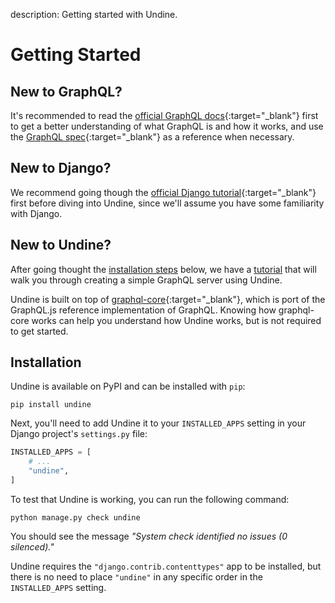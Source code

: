description: Getting started with Undine.

# Getting Started

## New to GraphQL?

It's recommended to read the [official GraphQL docs]{:target="_blank"}
first to get a better understanding of what GraphQL is and how it works, and use the
[GraphQL spec]{:target="_blank"} as a reference when necessary.

[official GraphQL docs]: https://graphql.org/learn/
[GraphQL spec]: https://spec.graphql.org/

## New to Django?

We recommend going though the [official Django tutorial]{:target="_blank"}
first before diving into Undine, since we'll assume you have some familiarity with Django.

[official Django tutorial]: https://docs.djangoproject.com/en/stable/intro/

## New to Undine?

After going thought the [installation steps](#installation) below, we have a
[tutorial](tutorial.md) that will walk you through creating a simple GraphQL server using Undine.

Undine is built on top of [graphql-core]{:target="_blank"},
which is port of the GraphQL.js reference implementation of GraphQL. Knowing how graphql-core
works can help you understand how Undine works, but is not required to get started.

[graphql-core]: https://github.com/graphql-python/graphql-core

## Installation

Undine is available on PyPI and can be installed with `pip`:

```shell
pip install undine
```

Next, you'll need to add Undine it to your `INSTALLED_APPS` setting in your
Django project's `settings.py` file:

```python
INSTALLED_APPS = [
    # ...
    "undine",
]
```

To test that Undine is working, you can run the following command:

```shell
python manage.py check undine
```

You should see the message _"System check identified no issues (0 silenced)."_

Undine requires the `"django.contrib.contenttypes"` app to be installed,
but there is no need to place `"undine"` in any specific order in the `INSTALLED_APPS` setting.
